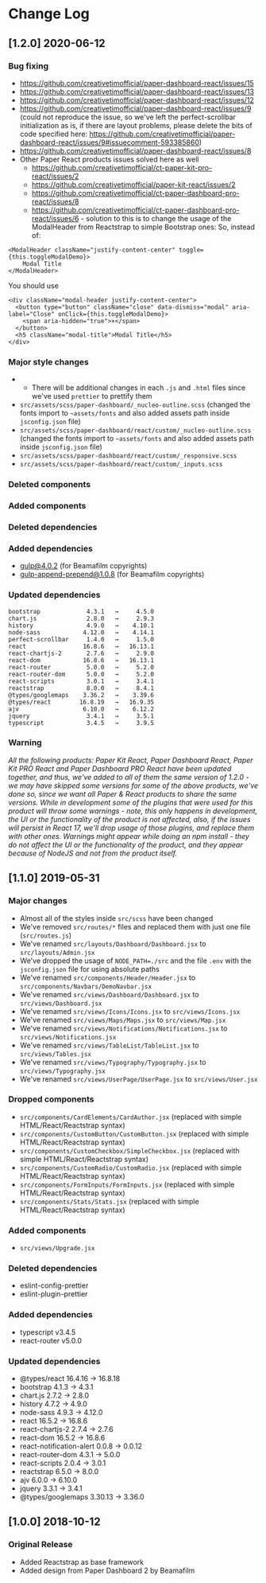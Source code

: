 # Change Log

## [1.2.0] 2020-06-12
### Bug fixing
- https://github.com/creativetimofficial/paper-dashboard-react/issues/15
- https://github.com/creativetimofficial/paper-dashboard-react/issues/13
- https://github.com/creativetimofficial/paper-dashboard-react/issues/12
- https://github.com/creativetimofficial/paper-dashboard-react/issues/9 (could not reproduce the issue, so we've left the perfect-scrollbar initialization as is, if there are layout problems, please delete the bits of code specified here: https://github.com/creativetimofficial/paper-dashboard-react/issues/9#issuecomment-593385860)
- https://github.com/creativetimofficial/paper-dashboard-react/issues/8
- Other Paper React products issues solved here as well
  - https://github.com/creativetimofficial/ct-paper-kit-pro-react/issues/2
  - https://github.com/creativetimofficial/paper-kit-react/issues/2
  - https://github.com/creativetimofficial/ct-paper-dashboard-pro-react/issues/8
  - https://github.com/creativetimofficial/ct-paper-dashboard-pro-react/issues/6 - solution to this is to change the usage of the ModalHeader from Reactstrap to simple Bootstrap ones:
  So, instead of:
```
<ModalHeader className="justify-content-center" toggle={this.toggleModalDemo}>
    Modal Title
</ModalHeader>
```
  You should use
```
<div className="modal-header justify-content-center">
  <button type="button" className="close" data-dismiss="modal" aria-label="Close" onClick={this.toggleModalDemo}>
    <span aria-hidden="true">×</span>
  </button>
  <h5 className="modal-title">Modal Title</h5>
</div>
```
### Major style changes
- - There will be additional changes in each `.js` and `.html` files since we've used `prettier` to prettify them
- `src/assets/scss/paper-dashboard/_nucleo-outline.scss` (changed the fonts import to `~assets/fonts` and also added assets path inside `jsconfig.json` file)
- `src/assets/scss/paper-dashboard/react/custom/_nucleo-outline.scss` (changed the fonts import to `~assets/fonts` and also added assets path inside `jsconfig.json` file)
- `src/assets/scss/paper-dashboard/react/custom/_responsive.scss`
- `src/assets/scss/paper-dashboard/react/custom/_inputs.scss`
### Deleted components
### Added components
### Deleted dependencies
### Added dependencies
+ gulp@4.0.2 (for Beamafilm copyrights)
+ gulp-append-prepend@1.0.8 (for Beamafilm copyrights)
### Updated dependencies
```
bootstrap             4.3.1   →     4.5.0
chart.js              2.8.0   →     2.9.3
history               4.9.0   →    4.10.1
node-sass            4.12.0   →    4.14.1
perfect-scrollbar     1.4.0   →     1.5.0
react                16.8.6   →   16.13.1
react-chartjs-2       2.7.6   →     2.9.0
react-dom            16.8.6   →   16.13.1
react-router          5.0.0   →     5.2.0
react-router-dom      5.0.0   →     5.2.0
react-scripts         3.0.1   →     3.4.1
reactstrap            8.0.0   →     8.4.1
@types/googlemaps    3.36.2   →    3.39.6
@types/react        16.8.19   →   16.9.35
ajv                  6.10.0   →    6.12.2
jquery                3.4.1   →     3.5.1
typescript            3.4.5   →     3.9.5
```
### Warning
_All the following products: Paper Kit React, Paper Dashboard React, Paper Kit PRO React and Paper Dashboard PRO React have been updated together, and thus, we've added to all of them the same version of 1.2.0 - we may have skipped some versions for some of the above products, we've done so, since we want all Paper & React products to share the same versions._
_While in development some of the plugins that were used for this product will throw some warnings - note, this only happens in development, the UI or the functionality of the product is not affected, also, if the issues will persist in React 17, we'll drop usage of those plugins, and replace them with other ones._
_Warnings might appear while doing an npm install - they do not affect the UI or the functionality of the product, and they appear because of NodeJS and not from the product itself._

## [1.1.0] 2019-05-31
### Major changes
- Almost all of the styles inside `src/scss` have been changed
- We've removed `src/routes/*` files and replaced them with just one file (`src/routes.js`)
- We've renamed `src/layouts/Dashboard/Dashboard.jsx` to `src/layouts/Admin.jsx`
- We've dropped the usage of `NODE_PATH=./src` and the file `.env` with the `jsconfig.json` file for using absolute paths
- We've renamed `src/components/Header/Header.jsx` to `src/components/Navbars/DemoNavbar.jsx`
- We've renamed `src/views/Dashboard/Dashboard.jsx` to `src/views/Dashboard.jsx`
- We've renamed `src/views/Icons/Icons.jsx` to `src/views/Icons.jsx`
- We've renamed `src/views/Maps/Maps.jsx` to `src/views/Map.jsx`
- We've renamed `src/views/Notifications/Notifications.jsx` to `src/views/Notifications.jsx`
- We've renamed `src/views/TableList/TableList.jsx` to `src/views/Tables.jsx`
- We've renamed `src/views/Typography/Typography.jsx` to `src/views/Typography.jsx`
- We've renamed `src/views/UserPage/UserPage.jsx` to `src/views/User.jsx`
### Dropped components
- `src/components/CardElements/CardAuthor.jsx` (replaced with simple HTML/React/Reactstrap syntax)
- `src/components/CustomButton/CustomButton.jsx` (replaced with simple HTML/React/Reactstrap syntax)
- `src/components/CustomCheckbox/SimpleCheckbox.jsx` (replaced with simple HTML/React/Reactstrap syntax)
- `src/components/CustomRadio/CustomRadio.jsx` (replaced with simple HTML/React/Reactstrap syntax)
- `src/components/FormInputs/FormInputs.jsx` (replaced with simple HTML/React/Reactstrap syntax)
- `src/components/Stats/Stats.jsx` (replaced with simple HTML/React/Reactstrap syntax)
### Added components
- `src/views/Upgrade.jsx`
### Deleted dependencies
- eslint-config-prettier
- eslint-plugin-prettier
### Added dependencies
- typescript v3.4.5
- react-router v5.0.0
### Updated dependencies
- @types/react               16.4.16   →   16.8.18
- bootstrap                    4.1.3   →     4.3.1
- chart.js                     2.7.2   →     2.8.0
- history                      4.7.2   →     4.9.0
- node-sass                    4.9.3   →    4.12.0
- react                       16.5.2   →    16.8.6
- react-chartjs-2              2.7.4   →     2.7.6
- react-dom                   16.5.2   →    16.8.6
- react-notification-alert     0.0.8   →    0.0.12
- react-router-dom             4.3.1   →     5.0.0
- react-scripts                2.0.4   →     3.0.1
- reactstrap                   6.5.0   →     8.0.0
- ajv                          6.0.0   →    6.10.0
- jquery                       3.3.1   →     3.4.1
- @types/googlemaps          3.30.13   →    3.36.0


## [1.0.0] 2018-10-12
### Original Release
- Added Reactstrap as base framework
- Added design from Paper Dashboard 2 by Beamafilm
